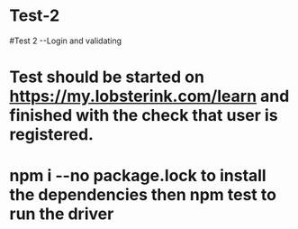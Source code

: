# Test-2
#Test 2 --Login and validating
# Test should be started on https://my.lobsterink.com/learn and finished with the check that user is registered.
# npm i --no package.lock to install the dependencies then npm test to run the driver
